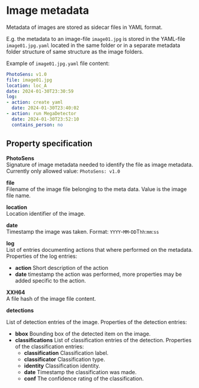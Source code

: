 # Image metadata

Metadata of images are stored as sidecar files in YAML format.

E.g. the metadata to an image-file `image01.jpg` is stored in the YAML-file `image01.jpg.yaml` located in the same folder or in a separate metadata folder structure of same structure as the image folders.

Example of `image01.jpg.yaml` file content:
```yaml
PhotoSens: v1.0
file: image01.jpg
location: loc_A
date: 2024-01-30T23:30:59
log:
- action: create yaml
  date: 2024-01-30T23:40:02
- action: run MegaDetector
  date: 2024-01-30T23:52:10
  contains_person: no
```

## Property specification

**PhotoSens**  
Signature of image metadata needed to identify the file as image metadata. Currently only allowed value: ```PhotoSens: v1.0```

**file**  
Filename of the image file belonging to the meta data. Value is the image file name.  

**location**  
Location identifier of the image.

**date**  
Timestamp the image was taken. Format: ```YYYY```-```MM```-```DD```T```hh```:```mm```:```ss```

**log**  
List of entries documenting actions that where performed on the metadata. Properties of the log entries: 
- **action** Short description of the action
- **date** timestamp the action was performed, more properties may be added specific to the action.

**XXH64**  
A file hash of the image file content.

**detections**

List of detection entries of the image. Properties of the detection entries:

- **bbox** Bounding box of the detected item on the image.
- **classifications** List of classification entries of the detection. Properties of the classification entries:
  - **classification** Classification label. 
  - **classificator** Classification type. 
  - **identity** Classification identity.
  - **date** Timestamp the classification was made.
  - **conf** The confidence rating of the classification.

